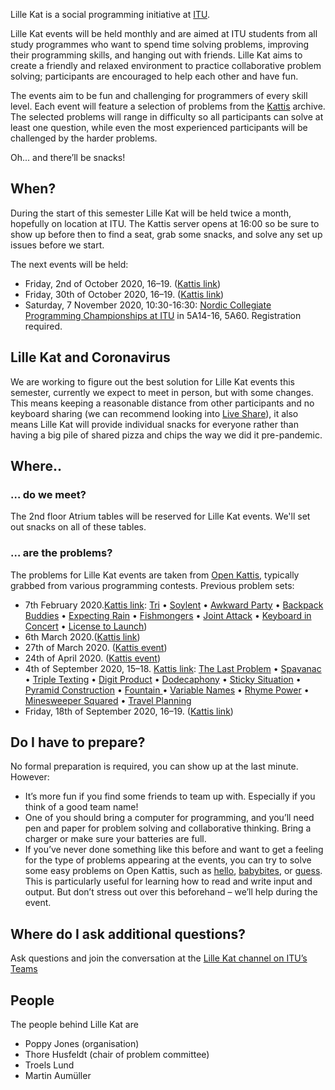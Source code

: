 Lille Kat is a social programming initiative at [ITU](https://www.itu.dk).

Lille Kat events will be held monthly and are aimed at ITU students from all study programmes who want to spend time solving problems, improving their programming skills, and hanging out with friends. Lille Kat aims to create a friendly and relaxed environment to practice collaborative problem solving; participants are encouraged to help each other and have fun.

The events aim to be fun and challenging for programmers of every skill level. Each event will feature a selection of problems from the [Kattis](https://www.open.kattis.com ) archive. The selected problems will range in difficulty so all participants can solve at least one question, while even the most experienced participants will be challenged by the harder problems.

Oh... and there’ll be snacks!

## When?

During the start of this semester Lille Kat will be held twice a month, hopefully on location at ITU. The Kattis server opens at 16:00 so be sure to show up before then to find a seat, grab some snacks, and solve any set up issues before we start.  

The next events will be held:

- Friday, 2nd of October 2020, 16–19. ([Kattis link](https://open.kattis.com/contests/g6grqf))
- Friday, 30th of October 2020, 16–19. ([Kattis link](https://open.kattis.com/contests/zpsg5t))
- Saturday, 7 November 2020, 10:30-16:30: [Nordic Collegiate Programming Championships at ITU](ncpc2020.md) in 5A14-16, 5A60. Registration required. 

## Lille Kat and Coronavirus

We are working to figure out the best solution for Lille Kat events this semester, currently we expect to meet in person, but with some changes. This means keeping a reasonable distance from other participants and no keyboard sharing (we can recommend looking into [Live Share](https://visualstudio.microsoft.com/services/live-share/)), it also means Lille Kat will provide individual snacks for everyone rather than having a big pile of shared pizza and chips the way we did it pre-pandemic.

<!---
Lille Kat herself is an introvert and has been staying inside catching mice a receiving belly rubs.
However, she understands humans well enough to acknowledge their psychological craving for social interaction.

Thus, Lille Kat insists we continue having fun and continue with social events *in particular* during challenging times, even though it takes more commitment.

There will be Zoom meeting [here](https://itucph.zoom.us/j/153110293) for Lille Kat 3.
Participants are invited to join this meeting, preferably with a webcam turned on, so that we *see faces*, and *see humans eating snacks or drinking beverages* and *see friends* or even *meet new people*.
During the event, teams can go into their own virtual “breakout rooms”.
In principle, teams may be able to meet up physically, but this should be done only if they’re meeting regularly anyway – Lille Kat dislikes the virus and does not want to help it.
If you’re meeting physically, please join the zoom meeting anyway, so that the rest of us have the feeling of a *shared social event*.
-->

## Where..  

### … do we meet?

The 2nd floor Atrium tables will be reserved for Lille Kat events. We'll set out snacks on all of these tables.


### … are the problems?

The problems for Lille Kat events are taken from [Open Kattis](https://open.kattis.com/contests/), typically grabbed from various programming contests.
Previous problem sets:

- 7th February 2020.[Kattis link](https://open.kattis.com/contests/ncvy89): [Tri](https://open.kattis.com/contests/ncvy89/problems/tri) • [Soylent](https://open.kattis.com/contests/ncvy89/problems/soylent) • [Awkward Party](https://open.kattis.com/contests/ncvy89/problems/awkwardparty) • [Backpack Buddies](https://open.kattis.com/contests/ncvy89/problems/backpackbuddies) • [Expecting Rain](https://open.kattis.com/contests/ncvy89/problems/expectingrain) • [Fishmongers](https://open.kattis.com/contests/ncvy89/problems/fishmongers) • [Joint Attack](https://open.kattis.com/contests/ncvy89/problems/jointattack) • [Keyboard in Concert](https://open.kattis.com/contests/ncvy89/problems/keyboardconcert) • [License to Launch](https://open.kattis.com/contests/ncvy89/problems/licensetolaunch))
- 6th March 2020.([Kattis link](https://open.kattis.com/contests/j6b33t))
- 27th of March 2020. ([Kattis event](https://open.kattis.com/contests/oj3c3u))
- 24th of April 2020. ([Kattis event](https://open.kattis.com/contests/bwarvf))
- 4th of September 2020, 15–18. [Kattis link](https://open.kattis.com/contests/mhyj7h):
[The Last Problem](https://open.kattis.com/problems/thelastproblem) • [Spavanac	](https://open.kattis.com/problems/spavanac) • [Triple Texting](https://open.kattis.com/problems/tripletexting) • [Digit Product](https://open.kattis.com/problems/sifferprodukt) • [Dodecaphony](https://open.kattis.com/problems/dodecaphony) • [Sticky Situation](https://open.kattis.com/problems/stickysituation) • [Pyramid Construction](https://open.kattis.com/problems/pyramidkonstruktion) • [Fountain	](https://open.kattis.com/problems/fontan) • [Variable Names](https://open.kattis.com/problems/variabelnamn) • [Rhyme Power](https://open.kattis.com/problems/rimstyrka) • [Minesweeper Squared](https://open.kattis.com/problems/minrojikvadrat) • [Travel Planning](https://open.kattis.com/problems/reseplanering)
- Friday, 18th of September 2020, 16–19. ([Kattis link](https://open.kattis.com/contests/dbup4b))

## Do I have to prepare?

No formal preparation is required, you can show up at the last minute.
However:

- It’s more fun if you find some friends to team up with. Especially if you think of a good team name!
- One of you should bring a computer for programming, and you’ll need pen and paper for problem solving and collaborative thinking. Bring a charger or make sure your batteries are full.
- If you’ve never done something like this before and want to get a feeling for the type of problems appearing at the events, you can try to solve some easy problems on Open Kattis, such as [hello](https://open.kattis.com/problems/hello), [babybites](https://open.kattis.com/problems/babybites), or [guess](https://open.kattis.com/problems/guess).
This is particularly useful for learning how to read and write input and output. But don’t stress out over this beforehand – we’ll help during the event.

## Where do I ask additional questions?

Ask questions and join the conversation at the [Lille Kat channel on ITU’s Teams](https://teams.microsoft.com/l/team/19%3a3f1ac4a2adf040f1892cfe2ec12006c1%40thread.tacv2/conversations?groupId=f8d37a29-5c53-44fd-b2c9-bed005d1aee9&tenantId=bea229b6-7a08-4086-b44c-71f57f716bdb)

## People

The people behind Lille Kat are

- Poppy Jones (organisation)
- Thore Husfeldt (chair of problem committee)
- Troels Lund
- Martin Aumüller
